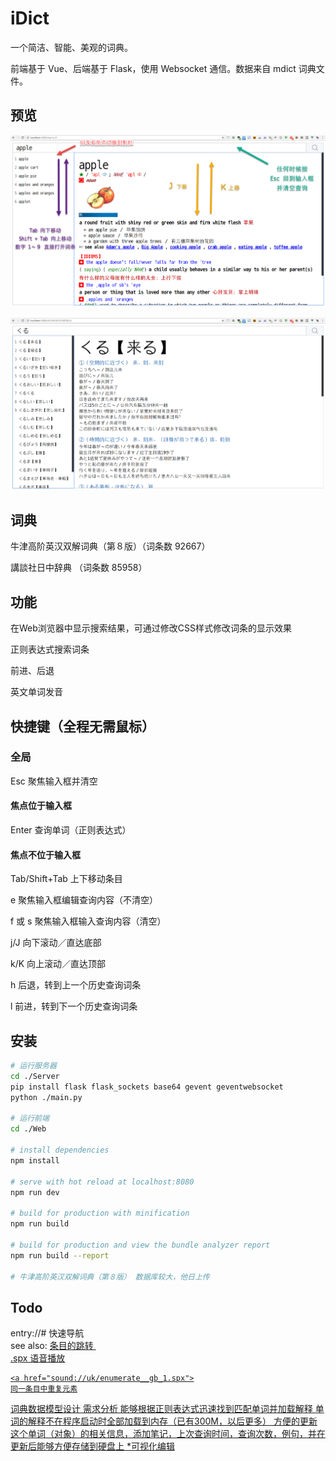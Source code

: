 # iDict

一个简洁、智能、美观的词典。

前端基于 Vue、后端基于 Flask，使用 Websocket 通信。数据来自 mdict 词典文件。

## 预览

![2](preview/2.png?raw=true)

![1](preview/1.png?raw=true)

## 词典

牛津高阶英汉双解词典（第８版）（词条数 92667）

講談社日中辞典 （词条数 85958）

## 功能

在Web浏览器中显示搜索结果，可通过修改CSS样式修改词条的显示效果

正则表达式搜索词条

前进、后退

英文单词发音

## 快捷键（全程无需鼠标）

### 全局

Esc 聚焦输入框并清空

#### 焦点位于输入框

Enter 查询单词（正则表达式）

#### 焦点不位于输入框

Tab/Shift+Tab 上下移动条目

e 聚焦输入框编辑查询内容（不清空）

f 或 s 聚焦输入框输入查询内容（清空）

j/J 向下滚动／直达底部

k/K 向上滚动／直达顶部

h 后退，转到上一个历史查询词条

l 前进，转到下一个历史查询词条

## 安装

``` bash
# 运行服务器
cd ./Server
pip install flask flask_sockets base64 gevent geventwebsocket
python ./main.py

# 运行前端
cd ./Web

# install dependencies
npm install

# serve with hot reload at localhost:8080
npm run dev

# build for production with minification
npm run build

# build for production and view the bundle analyzer report
npm run build --report

# 牛津高阶英汉双解词典（第８版） 数据库较大，他日上传
```

## Todo

entry://# 快速导航
​	
see also: <a href="entry://xxx"> 条目的跳转
​	
.spx 语音播放

	<a href="sound://uk/enumerate__gb_1.spx">
	同一条目中重复元素

词典数据模型设计
	需求分析
		能够根据正则表达式迅速找到匹配单词并加载解释
		单词的解释不在程序启动时全部加载到内存（已有300M，以后更多）
		方便的更新这个单词（对象）的相关信息，添加笔记，上次查询时间，查询次数，例句，并在更新后能够方便存储到硬盘上
*可视化编辑